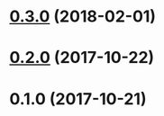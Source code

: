<a name="0.3.0"></a>
# [0.3.0](https://github.com/YoloDev/YoloDev.Expecto.TestSdk/compare/v0.2.0...v0.3.0) (2018-02-01)




<a name="0.2.0"></a>
# [0.2.0](https://github.com/YoloDev/YoloDev.Expecto.TestSdk/compare/v0.1.0...v0.2.0) (2017-10-22)




<a name="0.1.0"></a>
# 0.1.0 (2017-10-21)




